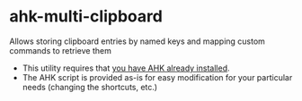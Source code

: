 # ahk-multi-clipboard
Allows storing clipboard entries by named keys and mapping custom commands to retrieve them

* This utility requires that [you have AHK already installed](https://autohotkey.com/). 
* The AHK script is provided as-is for easy modification for your particular needs (changing the shortcuts, etc.)
